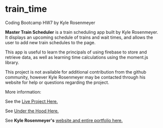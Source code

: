 # train_time
Coding Bootcamp HW7 by Kyle Rosenmeyer

**Master Train Scheduler** is a train scheduling app built by Kyle Rosenmeyer. It displays an upcoming schedule of trains and wait times, and allows the user to add new train schedules to the page.

This app is useful to learn the principals of using firebase to store and retrieve data, as well as learning time calculations using the moment.js library.

This project is not available for additional contribution from the github community, however
Kyle Rosenmeyer may be contacted through his website for help or questions
regarding the project.

More information:

See the [Live Project Here.](https://kylerosenmeyer.github.io/train-time/)

See [Under the Hood Here.](https://github.com/kylerosenmeyer/train_time)

See **Kyle Rosenmeyer's** [website and entire portfolio here.](https://kylerosenmeyer.github.io/hw2-bootstrap-portfolio/)
